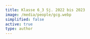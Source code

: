 ```yaml
---
title: Klasse 6_3 Sj. 2022 bis 2023
image: /media/people/gcg.webp
simplified: false
active: true
type: author
---
```

